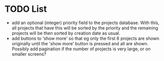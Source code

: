 # TODO List

- add an optional (integer) priority field to the projects database. With this,
  all projects that have this will be sorted by the priority and the remaining
  projects will be then sorted by creation date as usual.
- add buttons to 'show more' so that eg only the first 6 projects are shown
  originally until the 'show more' button is pressed and all are shown. Possibly
  add pagination if the number of projects is very large, or on smaller screens?
